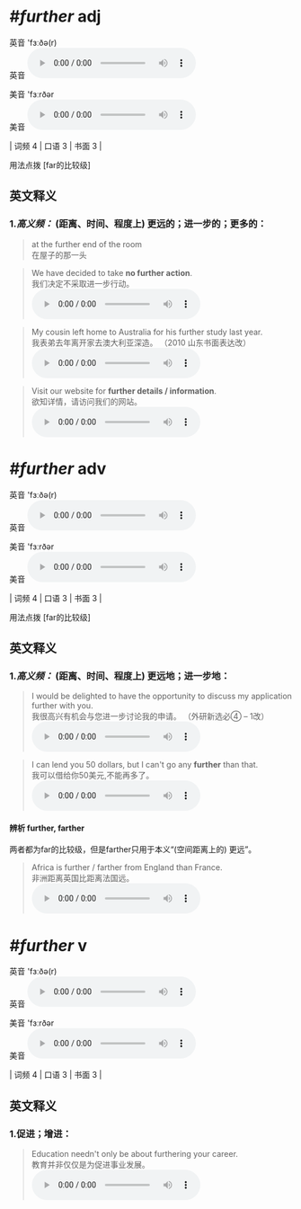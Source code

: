 # ***\#further*** adj
英音 'fɜːðə(r)  
英音
<audio src="./media/further-B.aac" controls="controls"></audio>

美音 'fɜːrðər  
美音
<audio src="./media/further.aac" controls="controls"></audio>



| 词频 4 | 口语 3 | 书面 3 |  

用法点拨  [far的比较级]

英文释义
---
### 1.*高义频：* **(距离、时间、程度上) 更远的；进一步的；更多的：**  

 > at the further end of the room   
 > 在屋子的那一头    

 > We have decided to take **no further action**.  
 > 我们决定不采取进一步行动。    
<audio src="./media/further-1.aac" controls="controls"></audio>

 > My cousin left home to Australia for his further study last year.  
 > 我表弟去年离开家去澳大利亚深造。  （2010 山东书面表达改）  
<audio src="./media/My cousin left 317补录_AAC.aac" controls="controls"></audio>

 > Visit our website for **further details / information**.  
 > 欲知详情，请访问我们的网站。    
<audio src="./media/further-2.aac" controls="controls"></audio>


# ***\#further*** adv
英音 'fɜːðə(r)  
英音
<audio src="./media/further-B.aac" controls="controls"></audio>

美音 'fɜːrðər  
美音
<audio src="./media/further.aac" controls="controls"></audio>



| 词频 4 | 口语 3 | 书面 3 |  

用法点拨  [far的比较级]

英文释义
---
### 1.*高义频：* **(距离、时间、程度上) 更远地；进一步地：**  

 > I would be delighted to have the opportunity to discuss my application further with you.  
 > 我很高兴有机会与您进一步讨论我的申请。  （外研新选必④ – 1改）  
<audio src="./media/I would be delighted to have the opportunity to discuss my application further with you2_AAC.aac" controls="controls"></audio>

 > I can lend you 50 dollars, but I can't go any **further** than that.  
 > 我可以借给你50美元,不能再多了。    
<audio src="./media/further-4.aac" controls="controls"></audio>

#### 辨析 further, farther
两者都为far的比较级，但是farther只用于本义“(空间距离上的) 更远”。  
 > Africa is further / farther from England than France.  
 > 非洲距离英国比距离法国远。    
<audio src="./media/further-5.aac" controls="controls"></audio>



# ***\#further*** v
英音 'fɜːðə(r)  
英音
<audio src="./media/further-B.aac" controls="controls"></audio>

美音 'fɜːrðər  
美音
<audio src="./media/further.aac" controls="controls"></audio>



| 词频 4 | 口语 3 | 书面 3 |  

英文释义
---
### 1.**促进；增进：**  

 > Education needn't only be about furthering your career.  
 > 教育并非仅仅是为促进事业发展。    
<audio src="./media/Education needn't only be about furthering your career2_AAC.aac" controls="controls"></audio>


